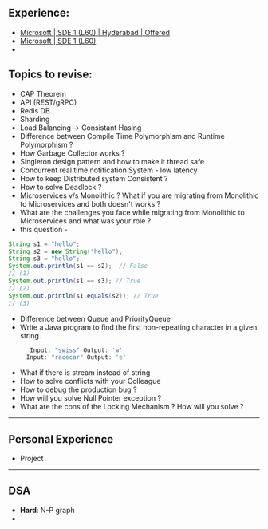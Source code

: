 ## Experience:
- [Microsoft | SDE 1 (L60) | Hyderabad | Offered](https://leetcode.com/discuss/interview-experience/6414819/Microsoft-or-SDE-1-(L60)-or-Hyderabad)
- [Microsoft | SDE 1 (L60)](https://leetcode.com/discuss/interview-experience/6389446/Microsoft-or-SDE-or-L60)
- []()
## Topics to revise:
- CAP Theorem
- API (REST/gRPC)
- Redis DB
- Sharding
- Load Balancing -> Consistant Hasing
- Difference between Compile Time Polymorphism and Runtime Polymorphism ?
- How Garbage Collector works ?
- Singleton design pattern and how to make it thread safe
- Concurrent real time notification System - low latency
- How to keep Distributed system Consistent ?
- How to solve Deadlock ?
- Microservices v/s Monolithic ? What if you are migrating from Monolithic to Microservices and both doesn't works ?
- What are the challenges you face while migrating from Monolithic to Microservices and what was your role ?
- this question -
```java
String s1 = "hello";         
String s2 = new String("hello");        
String s3 = "hello";         
System.out.println(s1 == s2);  // False
// (1) 
System.out.println(s1 == s3); // True
// (2) 
System.out.println(s1.equals(s2)); // True
// (3) 
```
- Difference between Queue and PriorityQueue
- Write a Java program to find the first non-repeating character in a given string.
```java
      Input: "swiss" Output: 'w'
	 Input: "racecar" Output: 'e'
```
- What if there is stream instead of string
- How to solve conflicts with your Colleague
- How to debug the production bug ?
- How will you solve Null Pointer exception ?
- What are the cons of the Locking Mechanism ? How will you solve ?

---
## Personal Experience
- Project

---
## DSA
- **Hard**: N-P graph
-   